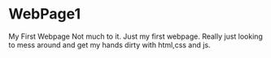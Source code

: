 # WebPage1
My First Webpage
Not much to it. Just my first webpage.
Really just looking to mess around and
get my hands dirty with html,css and js.
